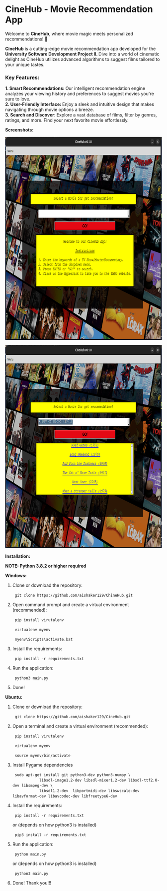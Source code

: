 <h1> CineHub - Movie Recommendation App </h1>

<p>Welcome to <b>CineHub</b>, where movie magic meets personalized recommendations! 🌟

<b>CineHub</b> is a cutting-edge movie recommendation app developed for the <b> University Software Development Project II. </b> Dive into a world of cinematic delight as CineHub utilizes advanced algorithms to suggest films tailored to your unique tastes.</p>

<h3>Key Features:</h3>
<p> <b> 1. Smart Recommendations: </b> Our intelligent recommendation engine analyzes your viewing history and preferences to suggest movies you're sure to love. <br>
<b> 2. User-Friendly Interface: </b>  Enjoy a sleek and intuitive design that makes navigating through movie options a breeze. <br>
<b> 3. Search and Discover: </b> Explore a vast database of films, filter by genres, ratings, and more. Find your next favorite movie effortlessly. </p>

<b> Screenshots: </b>
<p> <img src="./images/ss1.png" width=750 height=650> </img> </p>
<p> <img src="./images/ss2.png" width=750 height=650> </img> </p>


<b> Installation: </b>
<p> <b> NOTE: Python 3.8.2 or higher required </b> </p>
<p> <b> Windows: </b> </p>

<ol> 

<li> Clone or download the repository:
    <p> <code> git clone https://github.com/aishaker129/ChineHub.git </code> </p>

</li>

<li> Open command prompt and create a virtual environment (recommended):
    <p> <code> pip install virutalenv </code></p>
    <p> <code> virtualenv myenv </code> </p>
    <p> <code> myenv\Scripts\activate.bat  </code></p>

</li>

<li> Install the requirements:

<p> <code> pip install -r requirements.txt </code> </p>

<li> Run the application:

<p> <code> python3 main.py </code> </p>

<li> Done! </li>

</ol>

<!-- <p> Alternatively, Windows users can simply download and run the executable from here: <a href=""> Download </a> </p> -->

<b> Ubuntu: </b>

<ol>
    <li> Clone or download the repository:
        <p> <code> git clone https://github.com/aishaker129/CineHub.git </code> </p>
    </li>
    <li> Open a terminal and create a virtual environment (recommended):
        <p> <code> pip install virutalenv </code></p>
        <p> <code> virtualenv myenv </code> </p>
        <p> <code> source myenv/bin/activate  </code></p>
    </li>
    <li> Install Pygame dependencies
        <p> <code> sudo apt-get install git python3-dev python3-numpy \
            libsdl-image1.2-dev libsdl-mixer1.2-dev libsdl-ttf2.0-dev libsmpeg-dev \
            libsdl1.2-dev  libportmidi-dev libswscale-dev libavformat-dev libavcodec-dev libfreetype6-dev </code></p>    
    </li> 
    <li> Install the requirements:
        <p> <code> pip install -r requirements.txt </code> </p>
        <p> or (depends on how python3 is installed) </p>
        <p> <code> pip3 install -r requirements.txt </code></p>
    </li>
    <li> Run the application:
        <p> <code> python main.py </code> </p>
        <p> or (depends on how python3 is installed)</p>
        <p> <code> python3 main.py </code>  </p>
    </li>
    <li> 
        Done! Thank you!!!
     </li>
</ol>
